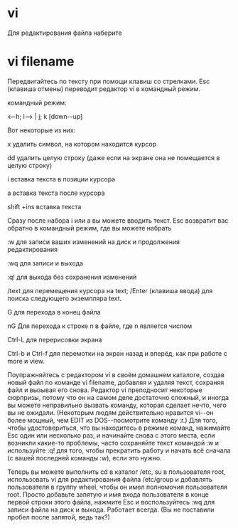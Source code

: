 # vi
Для редактирования файла наберите

# vi filename

Передвигайтесь по тексту при помощи клавиш со стрелками. Esc (клавиша отмены) переводит редактор vi в командный режим. 

командный режим:

<--h; l-->  |  j; k [down--up]

Вот некоторые из них:

x
    удалить символ, на котором находится курсор
    
dd
    удалить целую строку (даже если на экране она не помещается в целую строку)
    
 i
    вставка текста в позиции курсора
    
a
     вставка текста после курсора
   
 shift +ins
     вставка текста

Сразу после набора i или a вы можете вводить текст. Esc возвратит вас обратно в командный режим, где вы можете набрать

:w
    для записи ваших изменений на диск и продолжения редактирования
    
:wq
   для записи и выхода
   
:q!
    для выхода без сохранения изменений
    
/text
    для перемещения курсора на text; /Enter (клавиша ввода) для поиска следующего экземпляра text.
 
G
    для перехода в конец файла
    
nG
    Для перехода к строке n в файле, где n является числом
    
Ctrl-L
    для перерисовки экрана
    
Ctrl-b и Ctrl-f
    для перемотки на экран назад и вперёд, как при работе с more и view.

Поупражняйтесь с редактором vi в своём домашнем каталоге, создав новый файл по команде vi filename, добавляя и удаляя текст, сохраняя файл и вызывая его снова. Редактор vi преподносит некоторые сюрпризы, потому что он на самом деле достаточно сложный, и иногда вы можете неправильно вызвать команду, которая сделает нечто, чего вы не ожидали. (Некоторым людям действительно нравится vi--он более мощный, чем EDIT из DOS--посмотрите команду :r.) Для того, чтобы удостовериться, что вы находитесь в режиме команд, нажимайте Esc один или несколько раз, и начинайте снова с этого места, если возникли какие-то проблемы, часто сохраняйте текст командой :w и используйте :q! для того, чтобы прекратить работу и начать всё сначала (с вашей последней команды :w), если это нужно.

Теперь вы можете выполнить cd в каталог /etc, su в пользователя root, использовать vi для редактирования файла /etc/group и добавлять пользователя в группу wheel, чтобы он имел полномочия пользователя root. Просто добавьте запятую и имя входа пользователя в конце первой строки этого файла, нажмите Esc и воспользуйтесь :wq для записи файла на диск и выхода. Работает всегда. (Вы не поставили пробел после запятой, ведь так?)


